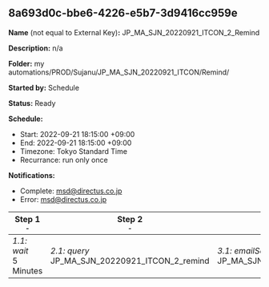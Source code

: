 ## 8a693d0c-bbe6-4226-e5b7-3d9416cc959e

**Name** (not equal to External Key)**:** JP_MA_SJN_20220921_ITCON_2_Remind

**Description:** n/a

**Folder:** my automations/PROD/Sujanu/JP_MA_SJN_20220921_ITCON/Remind/

**Started by:** Schedule

**Status:** Ready

**Schedule:**

* Start: 2022-09-21 18:15:00 +09:00
* End: 2022-09-21 18:15:00 +09:00
* Timezone: Tokyo Standard Time
* Recurrance: run only once

**Notifications:**

* Complete: msd@directus.co.jp
* Error: msd@directus.co.jp

| Step 1<br>_<small>-</small>_ | Step 2<br>_<small>-</small>_ | Step 3<br>_<small>-</small>_ |
| --- | --- | --- |
| _1.1: wait_<br>5 Minutes | _2.1: query_<br>JP_MA_SJN_20220921_ITCON_2_remind | _3.1: emailSend_<br>JP_MA_SJN_20220921_ITCON_2_remind |
